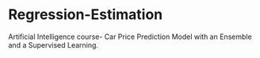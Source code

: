 # Regression-Estimation
Artificial Intelligence course- Car Price Prediction Model with an Ensemble and a Supervised Learning.
